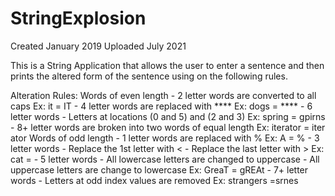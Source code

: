 # StringExplosion

Created January 2019
Uploaded July 2021 

This is a String Application that allows the user to enter a sentence and then prints the altered form of the sentence using on the following rules.

Alteration Rules:
   Words of even length
     - 2 letter words are converted to all caps 
            Ex: it = IT
     - 4 letter words are replaced with **** 
            Ex: dogs = ****
     - 6 letter words
         - Letters at locations (0 and 5) and (2 and 3)
            Ex: spring = gpirns
         - 8+ letter words are broken into two words of equal length
            Ex: iterator = iter ator
  Words of odd length
    - 1 letter words are replaced with %
            Ex: A = % 
    - 3 letter words
        - Replace the 1st letter with <
        - Replace the last letter with >
            Ex: cat = <a>
    -  5 letter words
        - All lowercase letters are changed to uppercase 
        - All uppercase letters are change to lowercase
            Ex: GreaT = gREAt
    - 7+ letter words
        - Letters at odd index values are removed
            Ex: strangers =srnes
